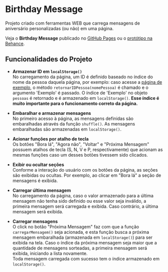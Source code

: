 # Birthday Message
Projeto criado com ferramentas WEB que carrega mensagens de aniversário personalizadas (ou não) em uma página.

Veja o **Birthday Message** publicado no [GitHub Pages][github_pages] ou o [protótipo na Behance][behance].

## Funcionalidades do Projeto

- **Armazenar ID em `localStorage()`** <br>
  No carregamento da página, um ID é definido baseado no índice do nome da pessoa daquela página, por exemplo: caso acesse a [página de exemplo](https://gabrieszin.github.io/birthday-message/exemplo), o método `retornarIDPessoa(nomePessoa)` é chamado e o argumento 'Exemplo' é passado. O índice de 'Exemplo' no objeto `pessoas` é retornado e é armazenado em `localStorage()`. **Esse índice é muito importante para o funcionamento correto da página.**

- **Embaralhar e armazenar mensagens** <br>
  No primeiro acesso à página, as mensagens definidas são embaralhadas através da função `shuffle()`. As mensagens embaralhadas são armazenadas em `localStorage()`.

- **Acionar funções por atalho de tecla** <br>
  Os botões "Bora lá", "Agora não", "Voltar" e "Próxima Mensagem" possuem atalhos de tecla (S, N, V e P, respectivamente) que acionam as mesmas funções caso um desses botões tivessem sido clicados.

- **Exibir ou ocultar seções** <br>
  Conforme a interação do usuário com os botões da página, as seções são exibidas ou ocultas. Por exemplo, ao clicar em "Bora lá" a seção de mensagens é exibida. 

- **Carregar última mensagem**<br>
  No carregamento da página, caso o valor armazenado para a última mensagem não tenha sido definido ou esse valor seja inválido, a primeira mensagem será carregada e exibida. Caso contrário, a última mensagem será exibida.

- **Carregar mensagens** <br>
  O click no botão "Próxima Mensagem" faz com que a função `carregarMensagem()` seja acionada, e esta função busca a próxima mensagem embaralhada (armazenada em `localStorage()`) para ser exibida na tela. Caso o índice da próxima mensagem seja maior que a quantidade de mensagens sorteadas, a primeira mensagem será exibida, iniciando a lista novamente. <br>
  Toda mensagem carregada com sucesso tem o índice armazenado em `localStorage()`. <br>

[github_pages]: https://gabrieszin.github.io/birthday-message/
[behance]: https://www.behance.net/gallery/164660859/Birthday-Message

